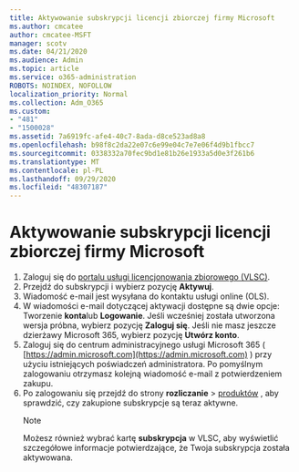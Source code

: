 ```yaml
---
title: Aktywowanie subskrypcji licencji zbiorczej firmy Microsoft
ms.author: cmcatee
author: cmcatee-MSFT
manager: scotv
ms.date: 04/21/2020
ms.audience: Admin
ms.topic: article
ms.service: o365-administration
ROBOTS: NOINDEX, NOFOLLOW
localization_priority: Normal
ms.collection: Adm_O365
ms.custom:
- "481"
- "1500028"
ms.assetid: 7a6919fc-afe4-40c7-8ada-d8ce523ad8a8
ms.openlocfilehash: b98f8c2da22e07c6e99e04c7e7e06f4d9b1fbcc7
ms.sourcegitcommit: 0338332a70fec9bd1e81b26e1933a5d0e3f261b6
ms.translationtype: MT
ms.contentlocale: pl-PL
ms.lasthandoff: 09/29/2020
ms.locfileid: "48307187"
---
```

# <a name="activating-a-microsoft-volume-license-subscription"></a>Aktywowanie subskrypcji licencji zbiorczej firmy Microsoft

1. Zaloguj się do [portalu usługi licencjonowania zbiorowego (VLSC)](https://go.microsoft.com/fwlink/p/?LinkId=329762).
2. Przejdź do subskrypcji i wybierz pozycję **Aktywuj**.
3. Wiadomość e-mail jest wysyłana do kontaktu usługi online (OLS).
4. W wiadomości e-mail dotyczącej aktywacji dostępne są dwie opcje: Tworzenie **konta**lub **Logowanie**. Jeśli wcześniej została utworzona wersja próbna, wybierz pozycję **Zaloguj się**. Jeśli nie masz jeszcze dzierżawy Microsoft 365, wybierz pozycję **Utwórz konto**.
5. Zaloguj się do centrum administracyjnego usługi Microsoft 365 ( [https://admin.microsoft.com](https://admin.microsoft.com) ) przy użyciu istniejących poświadczeń administratora. Po pomyślnym zalogowaniu otrzymasz kolejną wiadomość e-mail z potwierdzeniem zakupu.
6. Po zalogowaniu się przejdź do strony **rozliczanie** \> [produktów](https://go.microsoft.com/fwlink/p/?linkid=842054) , aby sprawdzić, czy zakupione subskrypcje są teraz aktywne. 
    > [!NOTE]
    > Możesz również wybrać kartę **subskrypcja** w VLSC, aby wyświetlić szczegółowe informacje potwierdzające, że Twoja subskrypcja została aktywowana.

